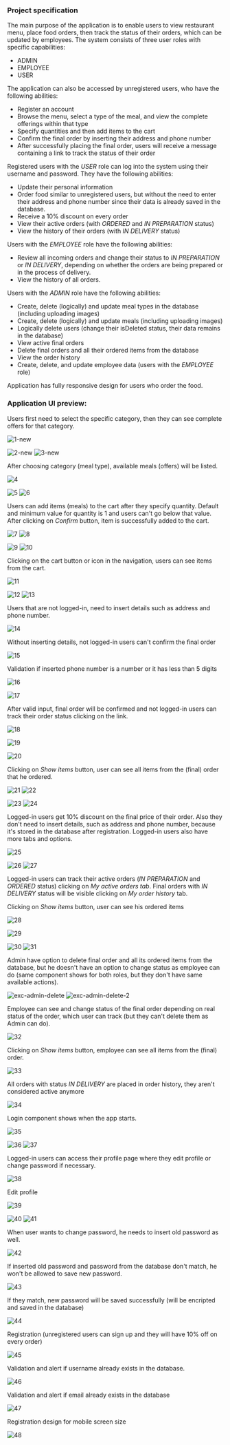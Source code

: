 ### Project specification

The main purpose of the application is to enable users to view restaurant menu, place food orders, then track the status of their orders, which can be updated by employees. The system consists of three user roles with specific capabilities:
- ADMIN
- EMPLOYEE
- USER

The application can also be accessed by unregistered users, who have the following abilities:
- Register an account
- Browse the menu, select a type of the meal, and view the complete offerings within that type
- Specify quantities and then add items to the cart
- Confirm the final order by inserting their address and phone number
- After successfully placing the final order, users will receive a message containing a link to track the status of their order

Registered users with the *USER* role can log into the system using their username and password. They have the following abilities:
- Update their personal information
- Order food similar to unregistered users, but without the need to enter their address and phone number since their data is already saved in the database.
- Receive a 10% discount on every order
- View their active orders (with *ORDERED* and *IN PREPARATION* status)
- View the history of their orders (with *IN DELIVERY* status)

Users with the *EMPLOYEE* role have the following abilities:
- Review all incoming orders and change their status to *IN PREPARATION* or *IN DELIVERY*, depending on whether the orders are being prepared or in the process of delivery.
- View the history of all orders.

Users with the *ADMIN* role have the following abilities:
- Create, delete (logically) and update meal types in the database (including uploading images)
- Create, delete (logically) and update meals (including uploading images)
- Logically delete users (change their isDeleted status, their data remains in the database)
- View active final orders
- Delete final orders and all their ordered items from the database
- View the order history
- Create, delete, and update employee data (users with the *EMPLOYEE* role)

Application has fully responsive design for users who order the food.

### Application UI preview:

Users first need to select the specific category, then they can see complete offers for that category.

![1-new](https://github.com/bujakkristijan/food-ordering-app/assets/76042091/a1c789d9-8727-4f54-82c1-a544dba91e12)

![2-new](https://github.com/bujakkristijan/food-ordering-app/assets/76042091/1d02c090-e392-452f-81ea-98f6036fe26c)
![3-new](https://github.com/bujakkristijan/food-ordering-app/assets/76042091/21af3116-9c62-4d4a-a2c6-8208833d8411)

After choosing category (meal type), available meals (offers) will be listed.

![4](https://github.com/bujakkristijan/food-ordering-app/assets/76042091/cbb4d2dc-efcd-4bbd-870a-91b98ef6167b)

![5](https://github.com/bujakkristijan/food-ordering-app/assets/76042091/605b88ed-3bae-45e5-9073-3aba13ec63ee)
![6](https://github.com/bujakkristijan/food-ordering-app/assets/76042091/c2d284cf-2ba6-4d75-ac5f-c9a206ee0b7c)

Users can add items (meals) to the cart after they specify quantity. Default and minimum value for quantity is 1 and users can't go below that value. 
After clicking on *Confirm* button, item is successfully added to the cart.

![7](https://github.com/bujakkristijan/food-ordering-app/assets/76042091/6fc5fd43-ad76-4041-9f6b-16a9ee7b058a)
![8](https://github.com/bujakkristijan/food-ordering-app/assets/76042091/947abcfe-86f2-41e3-9479-1bc9b043f9e7)

![9](https://github.com/bujakkristijan/food-ordering-app/assets/76042091/f3e7ada8-e794-468c-9b85-f29edb5d9778)
![10](https://github.com/bujakkristijan/food-ordering-app/assets/76042091/3707e695-44ee-434c-b5df-5fb9e3c06791)

Clicking on the cart button or icon in the navigation, users can see items from the cart.

![11](https://github.com/bujakkristijan/food-ordering-app/assets/76042091/e24b2caf-209a-4574-9bad-bb80c5fc9bc5)

![12](https://github.com/bujakkristijan/food-ordering-app/assets/76042091/deb62c95-2bc2-4df5-9c69-156232fdbe9f)
![13](https://github.com/bujakkristijan/food-ordering-app/assets/76042091/d5c3b2af-260e-4821-b864-f7e96a4325da)

Users that are not logged-in, need to insert details such as address and phone number.

![14](https://github.com/bujakkristijan/food-ordering-app/assets/76042091/73eb8ed0-5dae-4931-9f1e-2df35dba8680)

Without inserting details, not logged-in users can't confirm the final order 

![15](https://github.com/bujakkristijan/food-ordering-app/assets/76042091/c8059b1b-f5bb-4ff6-8add-9d55bc821304)

Validation if inserted phone number is a number or it has less than 5 digits

![16](https://github.com/bujakkristijan/food-ordering-app/assets/76042091/ae42d4f4-e96b-4c32-ac98-8bb6d83638fe)

![17](https://github.com/bujakkristijan/food-ordering-app/assets/76042091/51bac0a0-9985-402c-bab8-874b9c511a15)

After valid input, final order will be confirmed and not logged-in users can track their order status clicking on the link.

![18](https://github.com/bujakkristijan/food-ordering-app/assets/76042091/527d6246-6903-4c15-a322-606aeeecee9b)

![19](https://github.com/bujakkristijan/food-ordering-app/assets/76042091/970363e4-eaa5-433e-94c2-312b287e7c3a)

![20](https://github.com/bujakkristijan/food-ordering-app/assets/76042091/bf234304-f9db-4a28-a955-db52a6af64c6)

Clicking on *Show items* button, user can see all items from the (final) order that he ordered.

![21](https://github.com/bujakkristijan/food-ordering-app/assets/76042091/fd532af9-7204-4696-91d4-bbe10db6700f)
![22](https://github.com/bujakkristijan/food-ordering-app/assets/76042091/94171e40-5d5f-431d-a0d6-e8b1aed71897)

![23](https://github.com/bujakkristijan/food-ordering-app/assets/76042091/ae737b0a-c365-43d3-925e-58e44aef56e7)
![24](https://github.com/bujakkristijan/food-ordering-app/assets/76042091/cc1f19a9-9f63-4623-a4a0-feeb709f7948)

Logged-in users get 10% discount on the final price of their order. Also they don't need to insert details, such as address and phone number, because it's stored in the database after registration. Logged-in users also have more tabs and options.

![25](https://github.com/bujakkristijan/food-ordering-app/assets/76042091/b5f8cb96-1e13-4687-a115-e2881c3b7501)

![26](https://github.com/bujakkristijan/food-ordering-app/assets/76042091/d727a736-33c9-4f1c-80a8-80f478f742a0)
![27](https://github.com/bujakkristijan/food-ordering-app/assets/76042091/968a80a1-16da-42be-ad36-bc2271993cc4)

Logged-in users can track their active orders (*IN PREPARATION* and *ORDERED* status) clicking on *My active orders tab*. Final orders with *IN DELIVERY* status will be visible clicking on *My order history* tab.

Clicking on *Show items* button, user can see his ordered items

![28](https://github.com/bujakkristijan/food-ordering-app/assets/76042091/75066e84-1303-438a-8035-1c8c84ee7c10)

![29](https://github.com/bujakkristijan/food-ordering-app/assets/76042091/2fbfacc1-b8e8-40b1-869b-d6848f0ce8b3)

![30](https://github.com/bujakkristijan/food-ordering-app/assets/76042091/01e06d25-ad76-48eb-9b7d-910a90b5ed55)
![31](https://github.com/bujakkristijan/food-ordering-app/assets/76042091/95388b1b-b65d-47f7-8fbf-605c59542898)

Admin have option to delete final order and all its ordered items from the database, but he doesn't have an option to change status as employee can do (same component shows for both roles, but they don't have same available actions).

![exc-admin-delete](https://github.com/bujakkristijan/food-ordering-app/assets/76042091/09b9db37-eddc-4921-9841-05ff9cb6ae2a)
![exc-admin-delete-2](https://github.com/bujakkristijan/food-ordering-app/assets/76042091/6b2599bb-689d-412b-918f-3a773325242d)

Employee can see and change status of the final order depending on real status of the order, which user can track (but they can't delete them as Admin can do).

![32](https://github.com/bujakkristijan/food-ordering-app/assets/76042091/b22727a1-598a-43e9-8b2c-a6637b45f3a8)

Clicking on *Show items* button, employee can see all items from the (final) order.

![33](https://github.com/bujakkristijan/food-ordering-app/assets/76042091/58fdc043-a19a-4f72-94ae-fc493a9c4416)

All orders with status *IN DELIVERY* are placed in order history, they aren't considered active anymore

![34](https://github.com/bujakkristijan/food-ordering-app/assets/76042091/3b0dcca3-8371-4ec5-b537-3bffc42ec52e)

Login component shows when the app starts.

![35](https://github.com/bujakkristijan/food-ordering-app/assets/76042091/b3d0bf70-23cd-464f-b277-569a95550971)

![36](https://github.com/bujakkristijan/food-ordering-app/assets/76042091/ad44cd0f-dc62-4c45-8bd2-4949930de848)
![37](https://github.com/bujakkristijan/food-ordering-app/assets/76042091/d31f8600-59a3-4980-99d2-3b9cac4b6a5f)

Logged-in users can access their profile page where they edit profile or change password if necessary.

![38](https://github.com/bujakkristijan/food-ordering-app/assets/76042091/c6a1e444-e785-44a6-93f0-ade0ab594084)

Edit profile

![39](https://github.com/bujakkristijan/food-ordering-app/assets/76042091/73e35977-3052-4c5c-b342-49750021eeed)

![40](https://github.com/bujakkristijan/food-ordering-app/assets/76042091/67f96241-9455-44e0-9317-1cd0c07630b0)
![41](https://github.com/bujakkristijan/food-ordering-app/assets/76042091/2ff5e2c8-74ad-4e43-81b4-09c45e34ab5c)

When user wants to change password, he needs to insert old password as well.

![42](https://github.com/bujakkristijan/food-ordering-app/assets/76042091/9289d332-6d87-4965-9fe8-68c7f941528b)

If inserted old password and password from the database don't match, he won't be allowed to save new password.

![43](https://github.com/bujakkristijan/food-ordering-app/assets/76042091/79e784eb-c404-4160-9dab-cb7464c78487)

If they match, new password will be saved successfully (will be encripted and saved in the database)

![44](https://github.com/bujakkristijan/food-ordering-app/assets/76042091/d7541c6c-40a8-4d2c-bba8-e7fb9db4cc09)

Registration (unregistered users can sign up and they will have 10% off on every order)

![45](https://github.com/bujakkristijan/food-ordering-app/assets/76042091/95c8ed46-8986-4635-b9f2-079b3e67e0de)

Validation and alert if username already exists in the database.

![46](https://github.com/bujakkristijan/food-ordering-app/assets/76042091/1c33944a-f51c-44dc-8f73-2935c6e4cc65)

Validation and alert if email already exists in the database

![47](https://github.com/bujakkristijan/food-ordering-app/assets/76042091/84a6ec13-2b36-4dab-b203-26a39ecff789)

Registration design for mobile screen size

![48](https://github.com/bujakkristijan/food-ordering-app/assets/76042091/9f52480d-5d50-4b00-a388-a36117da8088)
